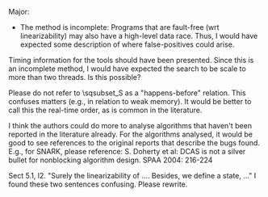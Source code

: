 Major:

- The method is incomplete: Programs that are fault-free (wrt linearizability) may also have a high-level data race. Thus, I would have expected some description of where false-positives could arise.

Timing information for the tools should have been presented. Since this is an incomplete method, I would have expected the search to be scale to more than two threads. Is this possible?Please do not refer to \sqsubset_S as a "happens-before" relation. This confuses matters (e.g., in relation to weak memory). It would be better to call this the real-time order, as is common in the literature.


I think the authors could do more to analyse algorithms that haven't been reported in the literature already. For the algorithms analysed, it would be good to see references to the original reports that describe the bugs found. E.g., for SNARK, please reference:S. Doherty et al: DCAS is not a silver bullet for nonblocking algorithm design. SPAA 2004: 216-224Sect 5.1, l2. "Surely the linearizability of .... Besides, we define a state, ..." I found these two sentences confusing. Please rewrite.